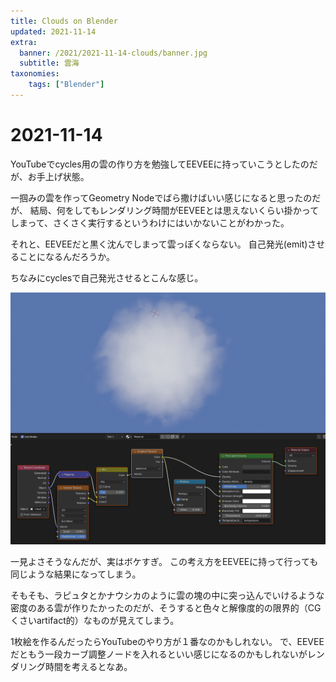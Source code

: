 ```yaml
---
title: Clouds on Blender
updated: 2021-11-14
extra:
  banner: /2021/2021-11-14-clouds/banner.jpg
  subtitle: 雲海
taxonomies:
    tags: ["Blender"]
---
```

# 2021-11-14

YouTubeでcycles用の雲の作り方を勉強してEEVEEに持っていこうとしたのだが、お手上げ状態。

一掴みの雲を作ってGeometry Nodeでばら撒けばいい感じになると思ったのだが、
結局、何をしてもレンダリング時間がEEVEEとは思えないくらい掛かってしまって、さくさく実行するというわけにはいかないことがわかった。

それと、EEVEEだと黒く沈んでしまって雲っぽくならない。
自己発光(emit)させることになるんだろうか。

ちなみにcyclesで自己発光させるとこんな感じ。

![](/2021/2021-11-14-clouds/soft-clouds.png)

一見よさそうなんだが、実はボケすぎ。
この考え方をEEVEEに持って行っても同じような結果になってしまう。

そもそも、ラピュタとかナウシカのように雲の塊の中に突っ込んでいけるような密度のある雲が作りたかったのだが、そうすると色々と解像度的の限界的（CGくさいartifact的）なものが見えてしまう。

1枚絵を作るんだったらYouTubeのやり方が１番なのかもしれない。
で、EEVEEだともう一段カーブ調整ノードを入れるといい感じになるのかもしれないがレンダリング時間を考えるとなあ。

